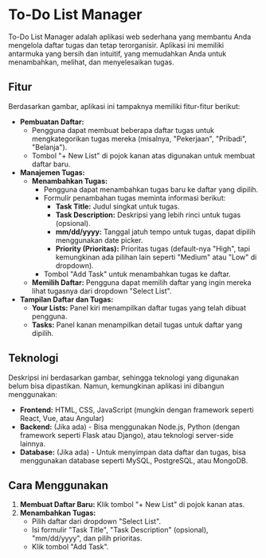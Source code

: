 # To-Do List Manager

To-Do List Manager adalah aplikasi web sederhana yang membantu Anda mengelola daftar tugas dan tetap terorganisir. Aplikasi ini memiliki antarmuka yang bersih dan intuitif, yang memudahkan Anda untuk menambahkan, melihat, dan menyelesaikan tugas.

## Fitur

Berdasarkan gambar, aplikasi ini tampaknya memiliki fitur-fitur berikut:

*   **Pembuatan Daftar:**
    *   Pengguna dapat membuat beberapa daftar tugas untuk mengkategorikan tugas mereka (misalnya, "Pekerjaan", "Pribadi", "Belanja").
    *   Tombol "+ New List" di pojok kanan atas digunakan untuk membuat daftar baru.
*   **Manajemen Tugas:**
    *   **Menambahkan Tugas:**
        *   Pengguna dapat menambahkan tugas baru ke daftar yang dipilih.
        *   Formulir penambahan tugas meminta informasi berikut:
            *   **Task Title:** Judul singkat untuk tugas.
            *   **Task Description:** Deskripsi yang lebih rinci untuk tugas (opsional).
            *   **mm/dd/yyyy:** Tanggal jatuh tempo untuk tugas, dapat dipilih menggunakan date picker.
            *   **Priority (Prioritas):** Prioritas tugas (default-nya "High", tapi kemungkinan ada pilihan lain seperti "Medium" atau "Low" di dropdown).
        *   Tombol "Add Task" untuk menambahkan tugas ke daftar.
    *   **Memilih Daftar:** Pengguna dapat memilih daftar yang ingin mereka lihat tugasnya dari dropdown "Select List".
*   **Tampilan Daftar dan Tugas:**
    *   **Your Lists:** Panel kiri menampilkan daftar tugas yang telah dibuat pengguna.
    *   **Tasks:** Panel kanan menampilkan detail tugas untuk daftar yang dipilih.

## Teknologi

Deskripsi ini berdasarkan gambar, sehingga teknologi yang digunakan belum bisa dipastikan. Namun, kemungkinan aplikasi ini dibangun menggunakan:

*   **Frontend:** HTML, CSS, JavaScript (mungkin dengan framework seperti React, Vue, atau Angular)
*   **Backend:** (Jika ada) - Bisa menggunakan Node.js, Python (dengan framework seperti Flask atau Django), atau teknologi server-side lainnya.
*   **Database:** (Jika ada) -  Untuk menyimpan data daftar dan tugas, bisa menggunakan database seperti MySQL, PostgreSQL, atau MongoDB.

## Cara Menggunakan

1.  **Membuat Daftar Baru:** Klik tombol "+ New List" di pojok kanan atas.
2.  **Menambahkan Tugas:**
    *   Pilih daftar dari dropdown "Select List".
    *   Isi formulir "Task Title", "Task Description" (opsional), "mm/dd/yyyy", dan pilih prioritas.
    *   Klik tombol "Add Task".
